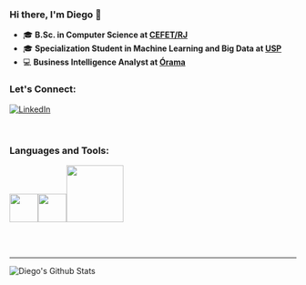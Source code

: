 ### Hi there, I'm Diego 👋

- 🎓 **B.Sc. in Computer Science at <a href="http://www.cefet-rj.br/">CEFET/RJ</a>**
- 🎓 **Specialization Student in Machine Learning and Big Data at <a href="https://www.icmc.usp.br/">USP</a>**
- 💻 **Business Intelligence Analyst at <a href="https://www.orama.com.br/">Órama</a>**


### Let's Connect:

<a href="https://www.linkedin.com/in/diego-lima-64917b82/" target="_blank"><img src="https://img.shields.io/badge/LinkedIn-%230077B5.svg?&style=flat-square&logo=linkedin&logoColor=white" alt="LinkedIn"></a>


<br />


### Languages and Tools:

<img src="https://i.giphy.com/media/LMt9638dO8dftAjtco/200.webp" width="50"><img src="https://i.giphy.com/media/IdyAQJVN2kVPNUrojM/200.webp" width="50"><img src="https://media.giphy.com/media/kH1DBkPNyZPOk0BxrM/giphy.gif" width="100">


<br />
<br />



---

<img align="left" alt="Diego's Github Stats" src="https://github-readme-stats.vercel.app/api?username=limadiego&show_icons=true&hide_border=true" />
